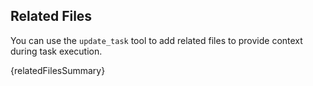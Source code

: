 ## Related Files

You can use the `update_task` tool to add related files to provide context during task execution.

{relatedFilesSummary}
